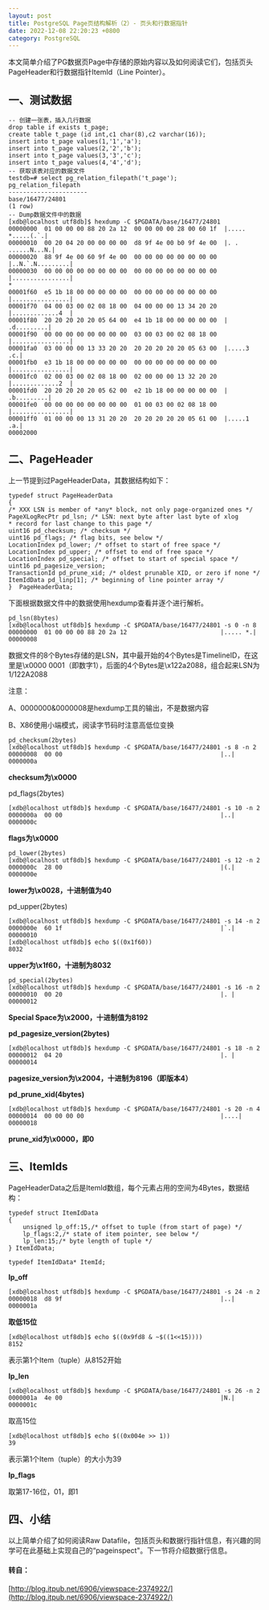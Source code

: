 ```yaml
---
layout: post
title: PostgreSQL Page页结构解析（2）- 页头和行数据指针
date: 2022-12-08 22:20:23 +0800
category: PostgreSQL
---
```


本文简单介绍了PG数据页Page中存储的原始内容以及如何阅读它们，包括页头PageHeader和行数据指针ItemId（Line Pointer）。

## 一、测试数据

```
-- 创建一张表，插入几行数据
drop table if exists t_page;
create table t_page (id int,c1 char(8),c2 varchar(16));
insert into t_page values(1,'1','a');
insert into t_page values(2,'2','b');
insert into t_page values(3,'3','c');
insert into t_page values(4,'4','d');
-- 获取该表对应的数据文件
testdb=# select pg_relation_filepath('t_page');
pg_relation_filepath
----------------------
base/16477/24801
(1 row)
-- Dump数据文件中的数据
[xdb@localhost utf8db]$ hexdump -C $PGDATA/base/16477/24801
00000000  01 00 00 00 88 20 2a 12  00 00 00 00 28 00 60 1f  |..... *.....(.`.|
00000010  00 20 04 20 00 00 00 00  d8 9f 4e 00 b0 9f 4e 00  |. . ......N...N.|
00000020  88 9f 4e 00 60 9f 4e 00  00 00 00 00 00 00 00 00  |..N.`.N.........|
00000030  00 00 00 00 00 00 00 00  00 00 00 00 00 00 00 00  |................|
*
00001f60  e5 1b 18 00 00 00 00 00  00 00 00 00 00 00 00 00  |................|
00001f70  04 00 03 00 02 08 18 00  04 00 00 00 13 34 20 20  |.............4  |
00001f80  20 20 20 20 20 05 64 00  e4 1b 18 00 00 00 00 00  |    .d.........|
00001f90  00 00 00 00 00 00 00 00  03 00 03 00 02 08 18 00  |................|
00001fa0  03 00 00 00 13 33 20 20  20 20 20 20 20 05 63 00  |.....3      .c.|
00001fb0  e3 1b 18 00 00 00 00 00  00 00 00 00 00 00 00 00  |................|
00001fc0  02 00 03 00 02 08 18 00  02 00 00 00 13 32 20 20  |.............2  |
00001fd0  20 20 20 20 20 05 62 00  e2 1b 18 00 00 00 00 00  |    .b.........|
00001fe0  00 00 00 00 00 00 00 00  01 00 03 00 02 08 18 00  |................|
00001ff0  01 00 00 00 13 31 20 20  20 20 20 20 20 05 61 00  |.....1      .a.|
00002000
```

## 二、PageHeader

上一节提到过PageHeaderData，其数据结构如下：
```
typedef struct PageHeaderData
{
/* XXX LSN is member of *any* block, not only page-organized ones */
PageXLogRecPtr pd_lsn; /* LSN: next byte after last byte of xlog
* record for last change to this page */
uint16 pd_checksum; /* checksum */
uint16 pd_flags; /* flag bits, see below */
LocationIndex pd_lower; /* offset to start of free space */
LocationIndex pd_upper; /* offset to end of free space */
LocationIndex pd_special; /* offset to start of special space */
uint16 pd_pagesize_version;
TransactionId pd_prune_xid; /* oldest prunable XID, or zero if none */
ItemIdData pd_linp[1]; /* beginning of line pointer array */
}  PageHeaderData;
```

下面根据数据文件中的数据使用hexdump查看并逐个进行解析。

```
pd_lsn(8bytes)
[xdb@localhost utf8db]$ hexdump -C $PGDATA/base/16477/24801 -s 0 -n 8
00000000  01 00 00 00 88 20 2a 12                          |..... *.|
00000008
```
数据文件的8个Bytes存储的是LSN，其中最开始的4个Bytes是TimelineID，在这里是\x0000 0001（即数字1），后面的4个Bytes是\x122a2088，组合起来LSN为1/122A2088

注意：

A、0000000&0000008是hexdump工具的输出，不是数据内容

B、X86使用小端模式，阅读字节码时注意高低位变换
```
pd_checksum(2bytes)
[xdb@localhost utf8db]$ hexdump -C $PGDATA/base/16477/24801 -s 8 -n 2
00000008  00 00                                            |..|
0000000a
```

**checksum为\x0000**

pd_flags(2bytes)
```
[xdb@localhost utf8db]$ hexdump -C $PGDATA/base/16477/24801 -s 10 -n 2
0000000a  00 00                                            |..|
0000000c
```

**flags为\x0000**

```
pd_lower(2bytes)
[xdb@localhost utf8db]$ hexdump -C $PGDATA/base/16477/24801 -s 12 -n 2
0000000c  28 00                                            |(.|
0000000e
```

**lower为\x0028，十进制值为40**

pd_upper(2bytes)
```
[xdb@localhost utf8db]$ hexdump -C $PGDATA/base/16477/24801 -s 14 -n 2
0000000e  60 1f                                            |`.|
00000010
[xdb@localhost utf8db]$ echo $((0x1f60))
8032
```

**upper为\x1f60，十进制为8032**
```
pd_special(2bytes)
[xdb@localhost utf8db]$ hexdump -C $PGDATA/base/16477/24801 -s 16 -n 2
00000010  00 20                                            |. |
00000012
```
**Special Space为\x2000，十进制值为8192**

**pd_pagesize_version(2bytes)**
```
[xdb@localhost utf8db]$ hexdump -C $PGDATA/base/16477/24801 -s 18 -n 2
00000012  04 20                                            |. |
00000014
```

**pagesize_version为\x2004，十进制为8196（即版本4）**

**pd_prune_xid(4bytes)**
```
[xdb@localhost utf8db]$ hexdump -C $PGDATA/base/16477/24801 -s 20 -n 4
00000014  00 00 00 00                                      |....|
00000018
```

**prune_xid为\x0000，即0**

## 三、ItemIds

PageHeaderData之后是ItemId数组，每个元素占用的空间为4Bytes，数据结构：
```
typedef struct ItemIdData
{
    unsigned lp_off:15,/* offset to tuple (from start of page) */
    lp_flags:2,/* state of item pointer, see below */
    lp_len:15;/* byte length of tuple */
} ItemIdData;

typedef ItemIdData* ItemId;
```

**lp_off**
```
[xdb@localhost utf8db]$ hexdump -C $PGDATA/base/16477/24801 -s 24 -n 2
00000018  d8 9f                                            |..|
0000001a
```

**取低15位**
```
[xdb@localhost utf8db]$ echo $((0x9fd8 & ~$((1<<15))))
8152
```

表示第1个Item（tuple）从8152开始

**lp_len**
```
[xdb@localhost utf8db]$ hexdump -C $PGDATA/base/16477/24801 -s 26 -n 2
0000001a  4e 00                                            |N.|
0000001c
```

取高15位
```
[xdb@localhost utf8db]$ echo $((0x004e >> 1))
39
```

表示第1个Item（tuple）的大小为39

**lp_flags**

取第17-16位，01，即1

## 四、小结

以上简单介绍了如何阅读Raw Datafile，包括页头和数据行指针信息，有兴趣的同学可在此基础上实现自己的“pageinspect"。下一节将介绍数据行信息。


#### 转自：

[http://blog.itpub.net/6906/viewspace-2374922/](http://blog.itpub.net/6906/viewspace-2374922/)